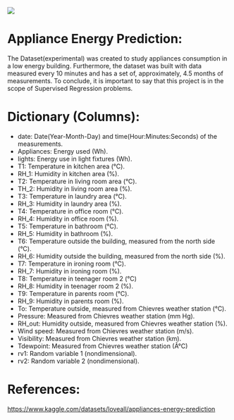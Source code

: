 ![](https://greenheart.org/wp-content/uploads/light-1030988_1920-650x433.jpg)
# Appliance Energy Prediction:
The Dataset(experimental) was created to study appliances consumption in a low energy building. Furthermore, the dataset was built with data measured every 10 minutes and has a set of, approximately, 4.5 months of measurements. To conclude, it is important to say that this project is in the scope of Supervised Regression problems.

# Dictionary (Columns):
  - date: Date(Year-Month-Day) and time(Hour:Minutes:Seconds) of the measurements.
  - Appliances: Energy used (Wh).
  - lights: Energy use in light fixtures (Wh).
  - T1: Temperature in kitchen area (°C).
  - RH_1: Humidity in kitchen area (%).
  - T2: Temperature in living room area (°C).
  - TH_2: Humidity in living room area (%).
  - T3: Temperature in laundry area (°C).
  - RH_3: Humidity in laundry area (%).
  - T4: Temperature in office room (°C).
  - RH_4: Humidity in office room (%). 
  - T5: Temperature in bathroom (°C).
  - RH_5: Humidity in bathroom (%).
  - T6: Temperature outside the building, measured from the north side (°C).
  - RH_6: Humidity outside the building, measured from the north side (%).
  - T7: Temperature in ironing room (°C).
  - RH_7: Humidity in ironing room (%).
  - T8: Temperature in teenager room 2 (°C)
  - RH_8: Humidity in teenager room 2 (%).
  - T9: Temperature in parents room (°C).
  - RH_9: Humidity in parents room (%).
  - To: Temperature outside, measured from Chievres weather station (°C).
  - Pressure: Measured from Chievres weather station (mm Hg).
  - RH_out: Humidity outside, measured from Chievres weather station (%).
  - Wind speed: Measured from Chievres weather station (m/s).
  - Visibility: Measured from Chievres weather station (km).
  - Tdewpoint: Measured from Chievres weather station (Â°C)
  - rv1: Random variable 1 (nondimensional).
  - rv2: Random variable 2 (nondimensional).
  

# References:
https://www.kaggle.com/datasets/loveall/appliances-energy-prediction
